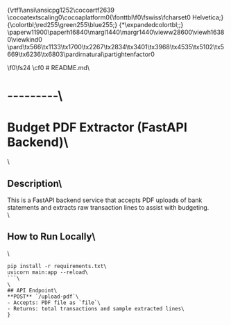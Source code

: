 {\rtf1\ansi\ansicpg1252\cocoartf2639
\cocoatextscaling0\cocoaplatform0{\fonttbl\f0\fswiss\fcharset0 Helvetica;}
{\colortbl;\red255\green255\blue255;}
{\*\expandedcolortbl;;}
\paperw11900\paperh16840\margl1440\margr1440\vieww28600\viewh16380\viewkind0
\pard\tx566\tx1133\tx1700\tx2267\tx2834\tx3401\tx3968\tx4535\tx5102\tx5669\tx6236\tx6803\pardirnatural\partightenfactor0

\f0\fs24 \cf0 # README.md\
# ---------\
# Budget PDF Extractor (FastAPI Backend)\
\
## Description\
This is a FastAPI backend service that accepts PDF uploads of bank statements and extracts raw transaction lines to assist with budgeting.\
\
## How to Run Locally\
\
```bash\
pip install -r requirements.txt\
uvicorn main:app --reload\
```\
\
## API Endpoint\
**POST** `/upload-pdf`\
- Accepts: PDF file as `file`\
- Returns: total transactions and sample extracted lines\
}